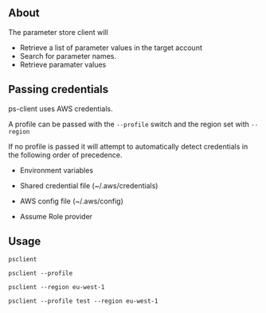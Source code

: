 ## About

The parameter store client will

* Retrieve a list of parameter values in the target account
* Search for parameter names.
* Retrieve paramater values


## Passing credentials

ps-client uses AWS credentials.

A profile can be passed with the `--profile` switch and the region set with `--region`

If no profile is passed it will attempt to automatically detect credentials in the following order of precedence.

* Environment variables
* Shared credential file (~/.aws/credentials)

* AWS config file (~/.aws/config)

* Assume Role provider

## Usage

```
psclient

psclient --profile

psclient --region eu-west-1

psclient --profile test --region eu-west-1
